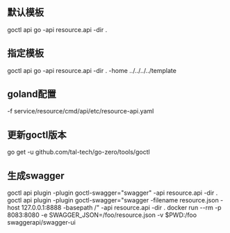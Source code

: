 ## 默认模板
goctl api go -api resource.api -dir .
## 指定模板
goctl api go -api resource.api -dir . -home ../../../../template
## goland配置
-f service/resource/cmd/api/etc/resource-api.yaml
## 更新goctl版本
go get -u github.com/tal-tech/go-zero/tools/goctl
## 生成swagger
goctl api plugin -plugin goctl-swagger="swagger" -api resource.api -dir .
goctl api plugin -plugin goctl-swagger="swagger -filename resource.json -host 127.0.0.1:8888 -basepath /" -api resource.api -dir .
docker run --rm -p 8083:8080 -e SWAGGER_JSON=/foo/resource.json -v $PWD:/foo swaggerapi/swagger-ui